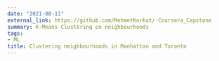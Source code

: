```yaml
---
date: "2021-08-11"
external_link: https://github.com/MehmetKorkut/-Coursera_Capstone
summary: K-Means Clustering on neighbourhoods
tags:
- ML
title: Clustering neighbourhoods in Manhattan and Toronto
---
```

